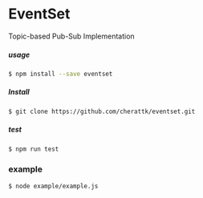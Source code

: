 # EventSet
Topic-based Pub-Sub Implementation

##### usage
```bash
$ npm install --save eventset
```
##### Install
```bash
$ git clone https://github.com/cherattk/eventset.git
``` 
##### test
```bash
$ npm run test
```

### example
```bash
$ node example/example.js
```